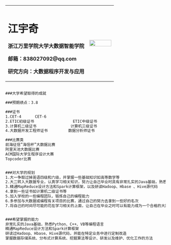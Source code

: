 <table border="0">
  <tr>
    <td width="75%">
      <h1>江宇奇</h1>
      <p><b></b></p>
      <p><b>浙江万里学院大学大数据智能学院</b></p>
      <p><b>邮箱：838027092@qq.com</b></p>
      <p><b>研究方向：大数据程序开发与应用</b></p>
    </td>
    <td width="25%">
      <img src="/.jiangyuqi.jpg" width="100%">      
    </td>
  </tr>
</table>

```markdown

###大学希望取得的成就

###预期绩点：3.8

###证书
1.CET-4      CET-6
2.ETIC初级证书                 ETIC中级证书
3.计算机二级证书               计算机三级证书
4.大数据开发工程师证书         数据分析师证书

###比赛类
前海征信”海信杯”大数据比赛
阿里天池大数据比赛
ACM国际大学生程序设计大赛
Topcoder比赛


###对大学的规划
1.大一争取过掉英语四级和六级，并掌握一些基础知识如高等数学等
2.大二转入大数据专业，认真学习相关知识，努力让自己毕业时具有非常扎实的Java基础，熟悉Python、C++、VB等编程语言
3.精通MapReduce设计方法和Spark计算框架，以及研读Hadoop、Hbase 、Hive源代码
4.拿到一些证书如计算机二级证书等
5.加入学校的一些编程团队，锻炼自己的编程能力
6.多参加与大数据或编程有关项目的比赛，通过自己的努力去拿到一些好的名次
7.将自己的时间尽可能的花在学习相关的上面，让自己在毕业之时可以有能力成为一个合格的大数据工程师并且努力去一个好的公司


###希望掌握的能力
非常扎实的Java基础，熟悉Python、C++、VB等编程语言
精通MapReduce设计方法和Spark计算框架
研读过Hadoop、Hbase、Hive源代码，并能在特定业务中进行定制改造
掌握数据存储系统、分布式计算系统、挖掘算法等设计、研发以及维护、优化工作的方法









